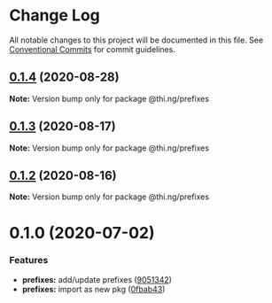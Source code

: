 # Change Log

All notable changes to this project will be documented in this file.
See [Conventional Commits](https://conventionalcommits.org) for commit guidelines.

## [0.1.4](https://github.com/thi-ng/umbrella/compare/@thi.ng/prefixes@0.1.3...@thi.ng/prefixes@0.1.4) (2020-08-28)

**Note:** Version bump only for package @thi.ng/prefixes





## [0.1.3](https://github.com/thi-ng/umbrella/compare/@thi.ng/prefixes@0.1.2...@thi.ng/prefixes@0.1.3) (2020-08-17)

**Note:** Version bump only for package @thi.ng/prefixes





## [0.1.2](https://github.com/thi-ng/umbrella/compare/@thi.ng/prefixes@0.1.1...@thi.ng/prefixes@0.1.2) (2020-08-16)

**Note:** Version bump only for package @thi.ng/prefixes





# 0.1.0 (2020-07-02)


### Features

* **prefixes:** add/update prefixes ([9051342](https://github.com/thi-ng/umbrella/commit/905134278b6a9d832669f2007b48142718ee964c))
* **prefixes:** import as new pkg ([0fbab43](https://github.com/thi-ng/umbrella/commit/0fbab43c9acbd89f01615672cadd964df7f9a5a3))
